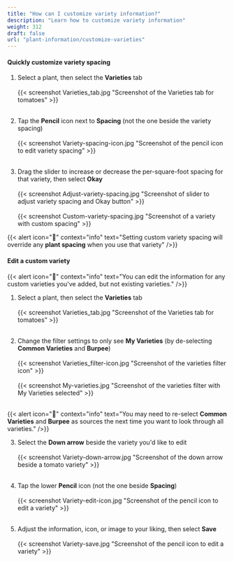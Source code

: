 ```yaml
---
title: "How can I customize variety information?"
description: "Learn how to customize variety information"
weight: 312
draft: false
url: "plant-information/customize-varieties"
---
```


#### Quickly customize variety spacing
1. Select a plant, then select the **Varieties** tab<br /><br />
{{< screenshot Varieties_tab.jpg "Screenshot of the Varieties tab for tomatoes" >}}<br /><br />

2. Tap the **Pencil** icon next to **Spacing** (not the one beside the variety spacing)<br /><br />
{{< screenshot Variety-spacing-icon.jpg "Screenshot of the pencil icon to edit variety spacing" >}}<br /><br />

3. Drag the slider to increase or decrease the per-square-foot spacing for that variety, then select **Okay**<br /><br />
{{< screenshot Adjust-variety-spacing.jpg "Screenshot of slider to adjust variety spacing and Okay button" >}}<br /><br />
{{< screenshot Custom-variety-spacing.jpg "Screenshot of a variety with custom spacing" >}}

{{< alert icon="️🍅" context="info" text="Setting custom variety spacing will override any **plant spacing** when you use that variety" />}}

#### Edit a custom variety
{{< alert icon="️🍅" context="info" text="You can edit the information for any custom varieties you've added, but not existing varieties." />}}
1. Select a plant, then select the **Varieties** tab<br /><br />
{{< screenshot Varieties_tab.jpg "Screenshot of the Varieties tab for tomatoes" >}}<br /><br />

2. Change the filter settings to only see **My Varieties** (by de-selecting **Common Varieties** and **Burpee**)<br /><br />
{{< screenshot Varieties_filter-icon.jpg "Screenshot of the varieties filter icon" >}}<br /><br />
{{< screenshot My-varieties.jpg "Screenshot of the varieties filter with My Varieties selected" >}}<br /><br />

{{< alert icon="️🥦" context="info" text="You may need to re-select **Common Varieties** and **Burpee** as sources the next time you want to look through all varieties." />}}

3. Select the **Down arrow** beside the variety you'd like to edit<br /><br />
{{< screenshot Variety-down-arrow.jpg "Screenshot of the down arrow beside a tomato variety" >}}<br /><br />

4. Tap the lower **Pencil** icon (not the one beside **Spacing**)<br /><br />
{{< screenshot Variety-edit-icon.jpg "Screenshot of the pencil icon to edit a variety" >}}<br /><br />

5. Adjust the information, icon, or image to your liking, then select **Save**<br /><br />
{{< screenshot Variety-save.jpg "Screenshot of the pencil icon to edit a variety" >}}
